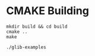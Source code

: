 # CMAKE Building

```shell script
mkdir build && cd build   
cmake ..
make
```

```shell script
./glib-examples
```
